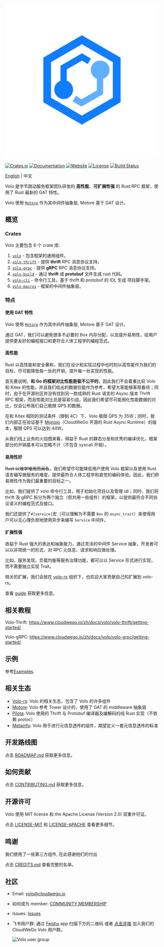 ![Volo](https://github.com/cloudwego/volo/raw/main/.github/assets/logo.png?sanitize=true)

[![Crates.io](https://img.shields.io/crates/v/volo)](https://crates.io/crates/volo)
[![Documentation](https://docs.rs/volo/badge.svg)](https://docs.rs/volo)
[![Website](https://img.shields.io/website?up_message=cloudwego&url=https%3A%2F%2Fwww.cloudwego.io%2F)](https://www.cloudwego.io/)
[![License](https://img.shields.io/crates/l/volo)](#license)
[![Build Status][actions-badge]][actions-url]

[actions-badge]: https://github.com/cloudwego/volo/actions/workflows/ci.yaml/badge.svg
[actions-url]: https://github.com/cloudwego/volo/actions

[English](README.md) | 中文

Volo 是字节跳动服务框架团队研发的 **高性能**、**可扩展性强** 的 Rust RPC 框架，使用了 Rust 最新的 GAT 特性。

Volo 使用 [`Motore`][motore] 作为其中间件抽象层, Motore 基于 GAT 设计。

## 概览

### Crates

Volo 主要包含 6 个 crate 库:

1. [`volo`][volo] - 包含框架的通用组件。
2. [`volo-thrift`][volo-thrift] - 提供 **thrift** RPC 消息协议支持。
3. [`volo-grpc`][volo-grpc] - 提供 **gRPC** RPC 消息协议支持。
4. [`volo-build`][volo-build] - 通过 **thrift** 或 **protobuf** 文件生成 rust 代码。
5. [`volo-cli`][volo-cli] - 命令行工具，基于 thrift 和 protobuf 的 IDL 生成 项目脚手架。
6. [`volo-macros`][volo-macros] - 框架的中间件抽象层。

### 特点

#### 使用 GAT 特性

Volo 使用 [`Motore`][motore] 作为其中间件抽象层, Motore 基于 GAT 设计。

通过 GAT，我们可以避免很多不必要的 Box 内存分配，以及提升易用性，给用户提供更友好的编程接口和更符合人体工程学的编程范式。

#### 高性能

Rust 以高性能和安全著称，我们在设计和实现过程中也时刻以高性能作为我们的目标，尽可能降低每一处的开销，提升每一处实现的性能。

首先要说明，**和 Go 的框架对比性能是极不公平的**，因此我们不会着重比较 Volo 和 Kitex 的性能，并且我们给出的数据仅能作为参考，希望大家能够客观看待；同时，由于在开源社区并没有找到另一款成熟的 Rust 语言的 Async 版本 Thrift RPC 框架，而且性能对比总是容易引战，因此我们希望尽可能弱化性能数据的对比，仅会公布我们自己极限 QPS 的数据。

在和 Kitex 相同的测试条件（限制 4C）下，Volo 极限 QPS 为 35W；同时，我们内部正在验证基于 [Monoio](https://github.com/bytedance/monoio)（CloudWeGo 开源的 Rust Async Runtime）的版本，极限 QPS 可以达到 44W。

从我们线上业务的火焰图来看，得益于 Rust 的静态分发和优秀的编译优化，框架部分的开销基本可以忽略不计（不包含 syscall 开销）。

#### 易用性好

~~Rust 以难学难用而闻名~~，我们希望尽可能降低用户使用 Volo 框架以及使用 Rust 语言编写微服务的难度，提供最符合人体工程学和直觉的编码体验。因此，我们把易用性作为我们最重要的目标之一。

比如，我们提供了 volo 命令行工具，用于初始化项目以及管理 idl；同时，我们将 thrift 及 gRPC 拆分为两个独立（但共用一些组件）的框架，以提供最符合不同协议语义的编程范式及接口。

我们还提供了`#[service]`宏（可以理解为不需要 `Box` 的 `async_trait`）来使得用户可以无心理负担地使用异步来编写 `Service` 中间件。

#### 扩展性强

收益于 Rust 强大的表达和抽象能力，通过灵活的中间件 Service 抽象，开发者可以以非常统一的形式，对 RPC 元信息、请求和响应做处理。

比如，服务发现、负载均衡等服务治理功能，都可以以 Service 形式进行实现，而不需要独立实现 Trait。

相关的扩展，我们会放在 [volo-rs](https://github.com/volo-rs) 组织下，也欢迎大家贡献自己的扩展到 volo-rs。

查看 [guide](https://www.cloudwego.io/zh/docs/volo/guide/) 获取更多信息。

## 相关教程

Volo-Thrift: https://www.cloudwego.io/zh/docs/volo/volo-thrift/getting-started/

Volo-gRPC: https://www.cloudwego.io/zh/docs/volo/volo-grpc/getting-started/

## 示例

参考[Examples](examples).

## 相关生态

- [Volo-rs][volo-rs]: Volo 的相关生态，包含了 Volo 的许多组件
- [Motore][motore]: Volo 参考 Tower 设计的，使用了 GAT 的 middleware 抽象层
- [Pilota][pilota]: Volo 使用的 Thrift 与 Protobuf 编译器及编解码的纯 Rust 实现（不依赖 protoc）
- [Metainfo][metainfo]: Volo 用于进行元信息透传的组件，期望定义一套元信息透传的标准

## 开发路线图

点击 [ROADMAP.md](https://github.com/cloudwego/volo/blob/main/ROADMAP.md) 获取更多信息。

## 如何贡献

点击 [CONTRIBUTING.md](https://github.com/cloudwego/volo/blob/main/CONTRIBUTING.md) 获取更多信息。

## 开源许可

Volo 使用 MIT license 和 the Apache License (Version 2.0) 双重许可证。

点击 [LICENSE-MIT](https://github.com/cloudwego/volo/blob/main/LICENSE-MIT) 和 [LICENSE-APACHE](https://github.com/cloudwego/volo/blob/main/LICENSE-APACHE) 查看更多细节。

## 鸣谢

我们使用了一些第三方组件, 在此感谢他们的付出

点击 [CREDITS.md](https://github.com/cloudwego/volo/blob/main/CREDITS.md) 查看完整的名单。

## 社区

- Email: [volo@cloudwego.io](mailto:volo@cloudwego.io)
- 如何成为 member: [COMMUNITY MEMBERSHIP](https://github.com/cloudwego/community/blob/main/COMMUNITY_MEMBERSHIP.md)
- Issues: [Issues](https://github.com/cloudwego/volo/issues)
- 飞书用户群: 通过 [Feishu](https://www.feishu.cn/) app 扫描下方的二维码 或者 [点击连接](https://applink.feishu.cn/client/chat/chatter/add_by_link?link_token=b34v5470-8e4d-4c7d-bf50-8b2917af026b) 加入我们的 CloudWeGo Volo 用户群。

  <img src="https://github.com/cloudwego/volo/raw/main/.github/assets/volo-feishu-user-group.png" alt="Volo user group" width="50%" height="50%" />

[volo-rs]: https://github.com/volo-rs
[motore]: https://github.com/cloudwego/motore
[pilota]: https://github.com/cloudwego/pilota
[metainfo]: https://github.com/cloudwego/metainfo
[volo]: https://docs.rs/volo
[volo-thrift]: https://docs.rs/volo-thrift
[volo-grpc]: https://docs.rs/volo-grpc
[volo-build]: https://docs.rs/volo-build
[volo-cli]: https://crates.io/crates/volo-cli
[volo-macros]: https://docs.rs/volo-macros
[examples]: https://github.com/cloudwego/volo/tree/main/examples
